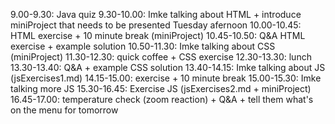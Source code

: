 9.00-9.30: Java quiz
9.30-10.00: Imke talking about HTML + introduce miniProject that needs to be presented Tuesday afernoon
10.00-10.45: HTML exercise + 10 minute break (miniProject)
10.45-10.50: Q&A HTML exercise + example solution
10.50-11.30: Imke talking about CSS (miniProject)
11.30-12.30: quick coffee + CSS exercise
12.30-13.30: lunch
13.30-13.40: Q&A + example CSS solution
13.40-14.15: Imke talking about JS (jsExercises1.md)
14.15-15.00: exercise + 10 minute break
15.00-15.30: Imke talking more JS 
15.30-16.45: Exercise JS (jsExercises2.md + miniProject)
16.45-17.00: temperature check (zoom reaction) + Q&A + tell them what's on the menu for tomorrow